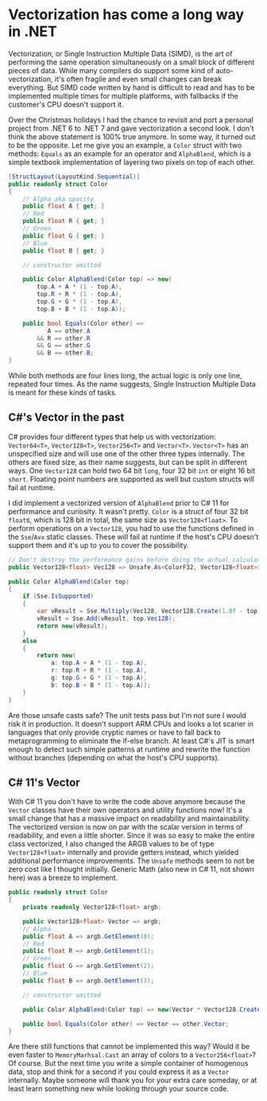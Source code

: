 
# Vectorization has come a long way in .NET

Vectorization, or Single Instruction Multiple Data (SIMD), is the art of performing the same operation simultaneously on a small block of different pieces of data. While many compilers do support some kind of auto-vectorization, it's often fragile and even small changes can break everything. But SIMD code written by hand is difficult to read and has to be implemented multiple times for multiple platforms, with fallbacks if the customer's CPU doesn't support it.

Over the Christmas holidays I had the chance to revisit and port a personal project from .NET 6 to .NET 7 and gave vectorization a second look. I don't think the above statement is 100% true anymore. In some way, it turned out to be the opposite. Let me give you an example, a `Color` struct with two methods: `Equals` as an example for an operator and `AlphaBlend`, which is a simple textbook implementation of layering two pixels on top of each other.

```c#
[StructLayout(LayoutKind.Sequential)]
public readonly struct Color
{
    // Alpha aka opacity
    public float A { get; }
    // Red
    public float R { get; }
    // Green
    public float G { get; }
    // Blue
    public float B { get; }

    // constructor omitted

    public Color AlphaBlend(Color top) => new(
        top.A + A * (1 - top.A),
        top.R + R * (1 - top.A),
        top.G + G * (1 - top.A),
        top.B + B * (1 - top.A));

    public bool Equals(Color other) => 
           A == other.A
        && R == other.R
        && G == other.G
        && B == other.B;
}

```

While both methods are four lines long, the actual logic is only one line, repeated four times. As the name suggests, Single Instruction Multiple Data is meant for these kinds of tasks.

## C#'s Vector in the past

C# provides four different types that help us with vectorization: `Vector64<T>`, `Vector128<T>`, `Vector256<T>` and `Vector<T>`. `Vector<T>` has an unspecified size and will use one of the other three types internally. The others are fixed size, as their name suggests, but can be split in different ways. One `Vector128` can hold two 64 bit `long`, four 32 bit `int` or eight 16 bit `short`. Floating point numbers are supported as well but custom structs will fail at runtime.

I did implement a vectorized version of `AlphaBlend` prior to C# 11 for performance and curiosity. It wasn't pretty. `Color` is a struct of four 32 bit `float`s, which is 128 bit in total, the same size as `Vector128<float>`. To perform operations on a `Vector128`, you had to use the functions defined in the `Sse`/`Avx` static classes. These will fail at runtime if the host's CPU doesn't support them and it's up to you to cover the possibility.

```c#
// Don't destroy the performance gains before doing the actual calculation.
public Vector128<float> Vec128 => Unsafe.As<ColorF32, Vector128<float>>(ref Unsafe.AsRef(in this));

public Color AlphaBlend(Color top) 
{
    if (Sse.IsSupported)
    {
        var vResult = Sse.Multiply(Vec128, Vector128.Create(1.0f - top.A));
        vResult = Sse.Add(vResult, top.Vec128);
        return new(vResult);
    }
    else
    {
        return new(
            a: top.A + A * (1 - top.A),
            r: top.R + R * (1 - top.A),
            g: top.G + G * (1 - top.A),
            b: top.B + B * (1 - top.A));
    }
}

```

Are those unsafe casts safe? The unit tests pass but I'm not sure I would risk it in production. It doesn't support ARM CPUs and looks a lot scarier in languages that only provide cryptic names or have to fall back to metaprogramming to eliminate the if-else branch. At least C#'s JIT is smart enough to detect such simple patterns at runtime and rewrite the function without branches (depending on what the host's CPU supports).

## C# 11's Vector

With C# 11 you don't have to write the code above anymore because the `Vector` classes have their own operators and utility functions now! It's a small change that has a massive impact on readability and maintainability. The vectorized version is now on par with the scalar version in terms of readability, and even a little shorter. Since it was so easy to make the entire class vectorized, I also changed the ARGB values to be of type `Vector128<float>` internally and provide getters instead, which yielded additional performance improvements. The `Unsafe` methods seem to not be zero cost like I thought initially. Generic Math (also new in C# 11, not shown here) was a breeze to implement.

```c#
public readonly struct Color
{
    private readonly Vector128<float> argb;

    public Vector128<float> Vector => argb;
    // Alpha
    public float A => argb.GetElement(0);
    // Red
    public float R => argb.GetElement(1);
    // Green
    public float G => argb.GetElement(2);
    // Blue
    public float B => argb.GetElement(3);

    // constructor omitted

    public Color AlphaBlend(Color top) => new(Vector * Vector128.Create(1.0f - top.A) + top.Vector);

    public bool Equals(Color other) => Vector == other.Vector;
}

```

Are there still functions that cannot be implemented this way? Would it be even faster to `MemoryMarhsal.Cast` an array of colors to a `Vector256<float>`? Of course. But the next time you write a simple container of homogenous data, stop and think for a second if you could express it as a `Vector` internally. Maybe someone will thank you for your extra care someday, or at least learn something new while looking through your source code.
